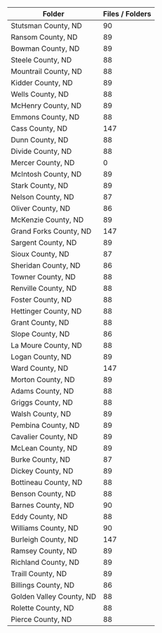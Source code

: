 | Folder                   |   Files / Folders |
|--------------------------|-------------------|
| Stutsman County, ND      |                90 |
| Ransom County, ND        |                89 |
| Bowman County, ND        |                89 |
| Steele County, ND        |                88 |
| Mountrail County, ND     |                88 |
| Kidder County, ND        |                89 |
| Wells County, ND         |                88 |
| McHenry County, ND       |                89 |
| Emmons County, ND        |                88 |
| Cass County, ND          |               147 |
| Dunn County, ND          |                88 |
| Divide County, ND        |                88 |
| Mercer County, ND        |                 0 |
| McIntosh County, ND      |                89 |
| Stark County, ND         |                89 |
| Nelson County, ND        |                87 |
| Oliver County, ND        |                86 |
| McKenzie County, ND      |                89 |
| Grand Forks County, ND   |               147 |
| Sargent County, ND       |                89 |
| Sioux County, ND         |                87 |
| Sheridan County, ND      |                86 |
| Towner County, ND        |                88 |
| Renville County, ND      |                88 |
| Foster County, ND        |                88 |
| Hettinger County, ND     |                88 |
| Grant County, ND         |                88 |
| Slope County, ND         |                86 |
| La Moure County, ND      |                88 |
| Logan County, ND         |                89 |
| Ward County, ND          |               147 |
| Morton County, ND        |                89 |
| Adams County, ND         |                88 |
| Griggs County, ND        |                88 |
| Walsh County, ND         |                89 |
| Pembina County, ND       |                89 |
| Cavalier County, ND      |                89 |
| McLean County, ND        |                89 |
| Burke County, ND         |                87 |
| Dickey County, ND        |                89 |
| Bottineau County, ND     |                88 |
| Benson County, ND        |                88 |
| Barnes County, ND        |                90 |
| Eddy County, ND          |                88 |
| Williams County, ND      |                90 |
| Burleigh County, ND      |               147 |
| Ramsey County, ND        |                89 |
| Richland County, ND      |                89 |
| Traill County, ND        |                89 |
| Billings County, ND      |                86 |
| Golden Valley County, ND |                88 |
| Rolette County, ND       |                88 |
| Pierce County, ND        |                88 |
